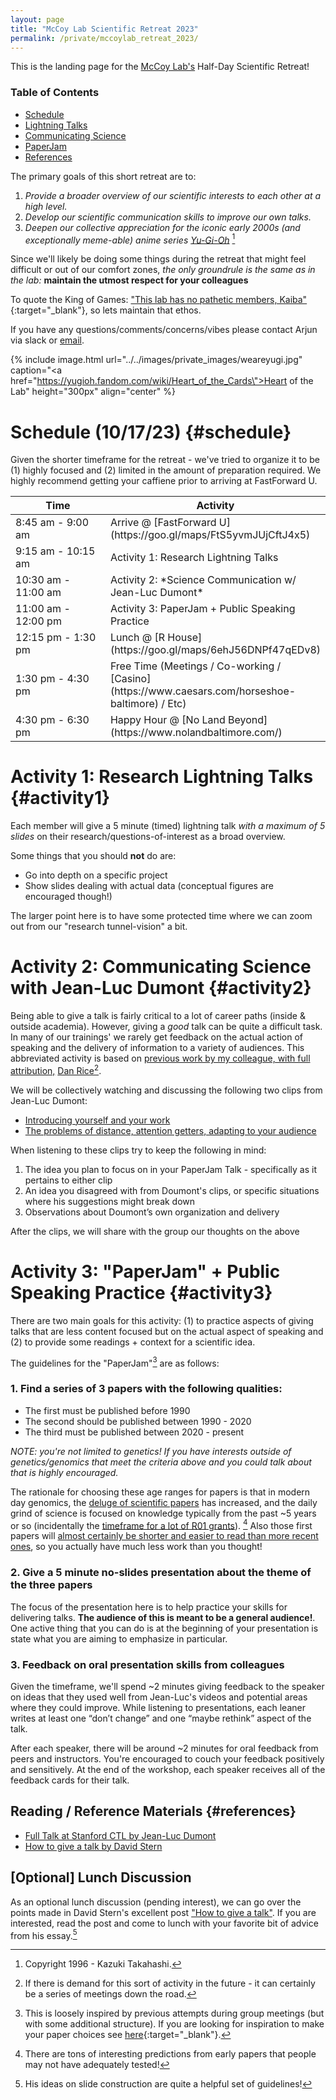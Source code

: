 ```yaml
---
layout: page
title: "McCoy Lab Scientific Retreat 2023"
permalink: /private/mccoylab_retreat_2023/
---
```


This is the landing page for the [McCoy Lab's](https://mccoy-lab.org/) Half-Day Scientific Retreat! 

### Table of Contents
- [Schedule](#schedule)
- [Lightning Talks](#activity1)
- [Communicating Science](#activity2)
- [PaperJam](#activity3)
- [References](#references)

The primary goals of this short retreat are to:

1.  *Provide a broader overview of our scientific interests to each other at a high level.* 
2.  *Develop our scientific communication skills to improve our own talks.*  
3.  *Deepen our collective appreciation for the iconic early 2000s (and exceptionally meme-able) anime series [Yu-Gi-Oh](https://yugioh.fandom.com/wiki/Yu-Gi-Oh!_Wiki)* [^0] 

Since we'll likely be doing some things during the retreat that might feel difficult or out of our comfort zones, *the only groundrule is the same as in the lab:* **maintain the utmost respect for your colleagues**

To quote the King of Games: ["This lab has no pathetic members, Kaiba"](https://youtu.be/hVoUh1y6dI4?t=6){:target="_blank"}, so lets maintain that ethos. 

If you have any questions/comments/concerns/vibes please contact Arjun via slack or [email](mailto:abiddan1@jhu.edu). 

{% include image.html url="../../images/private_images/weareyugi.jpg" caption="<a href=\"https://yugioh.fandom.com/wiki/Heart_of_the_Cards\">Heart of the Lab</a>" height="300px" align="center" %}


# Schedule (10/17/23) {#schedule}

Given the shorter timeframe for the retreat - we've tried to organize it to be (1) highly focused and (2) limited in the amount of preparation required. We highly recommend getting your caffiene prior to arriving at FastForward U.

<table>
	<colgroup>
		<col width="50%" />
		<col width="50%" />
	</colgroup>
<thead>
	<tr class="header">
		<th>Time</th>
		<th>Activity</th>
	</tr>
</thead>
<tbody>
<tr>
<td markdown="span">8:45 am - 9:00 am</td>
<td markdown="span">Arrive @ [FastForward U](https://goo.gl/maps/FtS5yvmJUjCftJ4x5)</td>
</tr>
<tr>
<td markdown="span">9:15 am - 10:15 am</td>
<td markdown="span">Activity 1: Research Lightning Talks</td>
</tr>
<tr>
<td markdown="span">10:30 am - 11:00 am</td>
<td markdown="span">Activity 2: *Science Communication w/ Jean-Luc Dumont*</td>
</tr>
<tr>
<td markdown="span">11:00 am - 12:00 pm</td>
<td markdown="span">Activity 3: PaperJam + Public Speaking Practice</td>
</tr>
<tr>
<td markdown="span">12:15 pm - 1:30 pm</td>
<td markdown="span">Lunch @ [R House](https://goo.gl/maps/6ehJ56DNPf47qEDv8)</td>
</tr>
<tr>
<td markdown="span">1:30 pm - 4:30 pm</td>
<td markdown="span">Free Time (Meetings / Co-working / [Casino](https://www.caesars.com/horseshoe-baltimore) / Etc)</td>
</tr>
<tr>
<td markdown="span">4:30 pm - 6:30 pm </td>
<td markdown="span">Happy Hour @ [No Land Beyond](https://www.nolandbaltimore.com/)</td>
</tr>
</tbody>
</table>


# Activity 1: Research Lightning Talks {#activity1}

Each member will give a 5 minute (timed) lightning talk *with a maximum of 5 slides* on their research/questions-of-interest as a broad overview. 

Some things that you should **not** do are:

* Go into depth on a specific project
* Show slides dealing with actual data (conceptual figures are encouraged though!)

The larger point here is to have some protected time where we can zoom out from our "research tunnel-vision" a bit.

# Activity 2: Communicating Science with Jean-Luc Dumont {#activity2}

Being able to give a talk is fairly critical to a lot of career paths (inside & outside academia). However, giving a *good* talk can be quite a difficult task. In many of our trainings' we rarely get feedback on the actual action of speaking and the delivery of information to a variety of audiences. This abbreviated activity is based on [previous work by my colleague, with full attribution,](https://github.com/dp-rice/dp-rice.github.io/blob/master/pdf/PresentationSkillsForGraduateStudents.pdf) [Dan Rice](dp-rice.github.io)[^5]. 

We will be collectively watching and discussing the following two clips from Jean-Luc Dumont:

* [Introducing yourself and your work
](https://www.youtube.com/watch?start=660&end=1040&v=IFu3jaLmse0&feature=youtu.be)
* [The problems of distance, attention getters, adapting to your audience
](https://www.youtube.com/watch?start=1040&end=1290&v=IFu3jaLmse0&feature=youtu.be)

When listening to these clips try to keep the following in mind:

1. The idea you plan to focus on in your PaperJam Talk - specifically as it pertains to either clip
2. An idea you disagreed with from Doumont's clips, or specific situations where his suggestions might break down
3. Observations about Doumont’s own organization and delivery 

After the clips, we will share with the group our thoughts on the above 

# Activity 3: "PaperJam" + Public Speaking Practice  {#activity3}

There are two main goals for this activity: (1) to practice aspects of giving talks that are less content focused but on the actual aspect of speaking and (2) to provide some readings + context for a scientific idea. 

The guidelines for the "PaperJam"[^3] are as follows: 

### 1. Find a series of 3 papers with the following qualities: 

* The first must be published before 1990
* The second should be published between 1990 - 2020
* The third must be published between 2020 - present

*NOTE: you're not limited to genetics! If you have interests outside of genetics/genomics that meet the criteria above and you could talk about that is highly encouraged.*

<!-- There might be some common reactions to the task above:  -->
The rationale for choosing these age ranges for papers is that in modern day genomics, the [deluge of scientific papers](https://www.nature.com/nature-index/news/the-growth-of-papers-is-crowding-out-old-classics) has increased, and the daily grind of science is focused on knowledge typically from the past ~5 years or so (incidentally the [timeframe for a lot of R01 grants](https://blog.eoscu.com/blog/why-are-r01-nih-grants-such-a-big-deal#:~:text=The%20R01%20Grant&text=Funding%20for%20this%20grant%20category,years%20and%20can%20be%20renewed.)). [^8] Also those first papers will [almost certainly be shorter and easier to read than more recent ones](https://elifesciences.org/articles/27725), so you actually have much less work than you thought!

### 2. Give a 5 minute no-slides presentation about the theme of the three papers

The focus of the presentation here is to help practice your skills for delivering talks. **The audience of this is meant to be a general audience!**. One active thing that you can do is at the beginning of your presentation is state what you are aiming to emphasize in particular.

### 3. Feedback on oral presentation skills from colleagues

Given the timeframe, we'll spend ~2 minutes giving feedback to the speaker on ideas that they used well from Jean-Luc's videos and potential areas where they could improve. While listening to presentations, each leaner writes at least one “don’t change” and one “maybe rethink” aspect of the talk. 

After each speaker, there will be around ~2 minutes for oral feedback from peers and instructors. You're encouraged to couch your feedback positively and sensitively. At the end of the workshop, each speaker receives all of the feedback cards for their talk.

## Reading / Reference Materials {#references}

* [Full Talk at Stanford CTL by Jean-Luc Dumont](https://youtu.be/IFu3jaLmse0?si=MmP2zt2y3Ng7w0vo)
* [How to give a talk by David Stern](https://www.howtogiveatalk.com/)

## [Optional] Lunch Discussion 

As an optional lunch discussion (pending interest), we can go over the points made in David Stern's excellent post ["How to give a talk"](https://www.howtogiveatalk.com/). If you are interested, read the post and come to lunch with your favorite bit of advice from his essay.[^7]

[^0]: Copyright 1996 - Kazuki Takahashi.
[^2]: [Exodia](https://yugioh.fandom.com/wiki/Exodia) is an absolutely ironclad metaphor for solidarity in academia and collaboration - each piece individually middling, but together , unstoppable.  
[^3]: This is loosely inspired by previous attempts during group meetings (but with some additional structure). If you are looking for inspiration to make your paper choices see [here](https://www.youtube.com/watch?v=9EcjWd-O4jI){:target="_blank"}.
[^5]: If there is demand for this sort of activity in the future - it can certainly be a series of meetings down the road.
[^7]: His ideas on slide construction are quite a helpful set of guidelines!
[^8]: There are tons of interesting predictions from early papers that people may not have adequately tested!  
